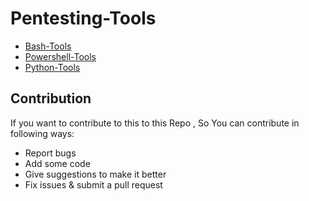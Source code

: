 

# Pentesting-Tools
 * [Bash-Tools](https://github.com/ankitdobhal/Pentesting-Tools/tree/master/Bash-Tools)
 * [Powershell-Tools](https://github.com/ankitdobhal/Pentesting-Tools/tree/master/Powershell-Tools)
 * [Python-Tools](https://github.com/ankitdobhal/Pentesting-Tools/tree/master/Python-Tools)
## Contribution
   If you want to contribute to this to this Repo , So You can contribute in following ways:

- Report bugs
- Add some code
- Give suggestions to make it better
- Fix issues & submit a pull request
